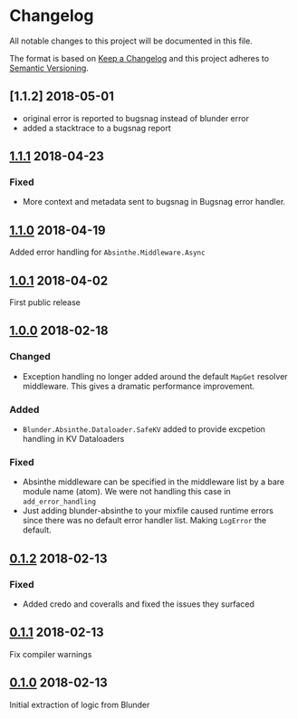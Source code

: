 # Changelog
All notable changes to this project will be documented in this file.

The format is based on [Keep a Changelog](http://keepachangelog.com/en/1.0.0/)
and this project adheres to [Semantic Versioning](http://semver.org/spec/v2.0.0.html).

## [1.1.2] 2018-05-01
- original error is reported to bugsnag instead of blunder error
- added a stacktrace to a bugsnag report

## [1.1.1] 2018-04-23
### Fixed
- More context and metadata sent to bugsnag in Bugsnag error handler.

## [1.1.0] 2018-04-19
Added error handling for `Absinthe.Middleware.Async`

## [1.0.1] 2018-04-02
First public release

## [1.0.0] 2018-02-18
### Changed
- Exception handling no longer added around the default `MapGet` resolver middleware. This gives a dramatic performance improvement.
### Added
- `Blunder.Absinthe.Dataloader.SafeKV` added to provide excpetion handling in KV Dataloaders
### Fixed
- Absinthe middleware can be specified in the middleware list by a bare module name (atom). We were not handling this case in `add_error_handling`
- Just adding blunder-absinthe to your mixfile caused runtime errors since there was no default error handler list. Making `LogError` the default.

## [0.1.2] 2018-02-13
### Fixed
- Added credo and coveralls and fixed the issues they surfaced

## [0.1.1] 2018-02-13
Fix compiler warnings

## [0.1.0] 2018-02-13
Initial extraction of logic from Blunder

[1.1.1]: https://github.decisiv.net/PlatformServices/blunder-absinthe/tree/1.1.1
[1.1.0]: https://github.decisiv.net/PlatformServices/blunder-absinthe/tree/1.1.0
[1.0.1]: https://github.decisiv.net/PlatformServices/blunder-absinthe/tree/1.0.1
[1.0.0]: https://github.decisiv.net/PlatformServices/blunder-absinthe/tree/1.0.0
[0.1.2]: https://github.decisiv.net/PlatformServices/blunder-absinthe/tree/0.1.2
[0.1.1]: https://github.decisiv.net/PlatformServices/blunder-absinthe/tree/0.1.1
[0.1.0]: https://github.decisiv.net/PlatformServices/blunder-absinthe/tree/0.1.0
